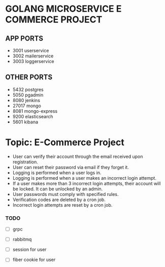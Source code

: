 # GOLANG MICROSERVICE E COMMERCE PROJECT

## APP PORTS
- 3001 userservice
- 3002 mailerservice
- 3003 loggerservice

## OTHER PORTS
- 5432 postgres
- 5050 pgadmin
- 8080 jenkins
- 27017 mongo
- 8081 mongo-express
- 9200 elasticsearch
- 5601 kibana

# Topic: E-Commerce Project
- User can verify their account through the email received upon registration.
- User can reset their password via email if they forget it.
- Logging is performed when a user logs in.
- Logging is performed when a user makes an incorrect login attempt.
- If a user makes more than 3 incorrect login attempts, their account will be locked. It can be unlocked by an admin.
- User passwords must comply with specified rules.
- Verification codes are deleted by a cron job.
- Incorrect login attempts are reset by a cron job.


### TODO
- [ ] grpc
- [ ] rabbitmq
- [ ] session for user
- [ ] fiber cookie for user

